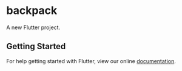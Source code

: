# backpack

A new Flutter project.

## Getting Started

For help getting started with Flutter, view our online
[documentation](https://flutter.io/).
